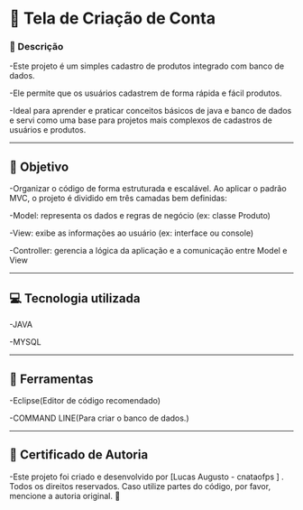 
# 📝 Tela de Criação de Conta

### 📌 Descrição
-Este projeto é um simples cadastro de produtos integrado com banco de dados.

-Ele permite que os usuários cadastrem de forma rápida e fácil produtos.

-Ideal para aprender e praticar conceitos básicos de java e banco de dados e servi como uma base para projetos mais complexos de cadastros de usuários e produtos.

---

## 🚀 Objetivo
-Organizar o código de forma estruturada e escalável. Ao aplicar o padrão MVC, o projeto é dividido em três camadas bem definidas:

-Model: representa os dados e regras de negócio (ex: classe Produto)

-View: exibe as informações ao usuário (ex: interface ou console)

-Controller: gerencia a lógica da aplicação e a comunicação entre Model e View


---

## 💻 Tecnologia utilizada
-JAVA

-MYSQL


---

## 🔧 Ferramentas

-Eclipse(Editor de código recomendado)

-COMMAND LINE(Para criar o banco de dados.)

---

## 🔐 Certificado de Autoria

-Este projeto foi criado e desenvolvido por [Lucas Augusto - cnataofps ] . Todos os direitos reservados. Caso utilize partes do código, por favor, mencione a autoria original. 🚀
